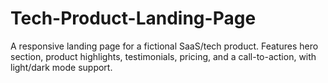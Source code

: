 # Tech-Product-Landing-Page
A responsive landing page for a fictional SaaS/tech product. Features hero section, product highlights, testimonials, pricing, and a call-to-action, with light/dark mode support.
